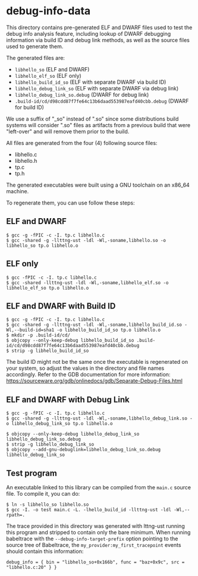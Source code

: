 debug-info-data
==============

This directory contains pre-generated ELF and DWARF files used to test
the debug info analysis feature, including lookup of DWARF debugging
information via build ID and debug link methods, as well as the source
files used to generate them.

The generated files are:

* `libhello_so` (ELF and DWARF)
* `libhello_elf_so` (ELF only)
* `libhello_build_id_so` (ELF with separate DWARF via build ID)
* `libhello_debug_link_so` (ELF with separate DWARF via debug link)
* `libhello_debug_link_so.debug` (DWARF for debug link)
* `.build-id/cd/d98cdd87f7fe64c13b6daad553987eafd40cbb.debug` (DWARF for build ID)

We use a suffix of "_so" instead of ".so" since some distributions
build systems will consider ".so" files as artifacts from a previous
build that were "left-over" and will remove them prior to the build.

All files are generated from the four (4) following source files:

* libhello.c
* libhello.h
* tp.c
* tp.h

The generated executables were built using a GNU toolchain on an
x86_64 machine.

To regenerate them, you can use follow these steps:

## ELF and DWARF

    $ gcc -g -fPIC -c -I. tp.c libhello.c
    $ gcc -shared -g -llttng-ust -ldl -Wl,-soname,libhello.so -o libhello_so tp.o libhello.o

## ELF only

    $ gcc -fPIC -c -I. tp.c libhello.c
    $ gcc -shared -llttng-ust -ldl -Wl,-soname,libhello_elf.so -o libhello_elf_so tp.o libhello.o

## ELF and DWARF with Build ID

    $ gcc -g -fPIC -c -I. tp.c libhello.c
    $ gcc -shared -g -llttng-ust -ldl -Wl,-soname,libhello_build_id.so -Wl,--build-id=sha1 -o libhello_build_id_so tp.o libhello.o
    $ mkdir -p .build-id/cd/
    $ objcopy --only-keep-debug libhello_build_id_so .build-id/cd/d98cdd87f7fe64c13b6daad553987eafd40cbb.debug
    $ strip -g libhello_build_id_so

The build ID might not be the same once the executable is regenerated
on your system, so adjust the values in the directory and file names
accordingly. Refer to the GDB documentation for more information:
https://sourceware.org/gdb/onlinedocs/gdb/Separate-Debug-Files.html

##  ELF and DWARF with Debug Link

    $ gcc -g -fPIC -c -I. tp.c libhello.c
    $ gcc -shared -g -llttng-ust -ldl -Wl,-soname,libhello_debug_link.so -o libhello_debug_link_so tp.o libhello.o

    $ objcopy --only-keep-debug libhello_debug_link_so libhello_debug_link_so.debug
    $ strip -g libhello_debug_link_so
    $ objcopy --add-gnu-debuglink=libhello_debug_link_so.debug libhello_debug_link_so


Test program
------------
An executable linked to this library can be compiled from the `main.c` source file.
To compile it, you can do:

    $ ln -s libhello_so libhello.so
    $ gcc -I. -o test main.c -L. -lhello_build_id -llttng-ust -ldl -Wl,--rpath=.

The trace provided in this directory was generated with lttng-ust running this
program and stripped to contain only the bare minimum. When running babeltrace
with the `--debug-info-target-prefix` option pointing to the source tree of
Babeltrace, the `my_provider:my_first_tracepoint` events should contain this
information:

    debug_info = { bin = "libhello_so+0x166b", func = "baz+0x9c", src = "libhello.c:20" } }
